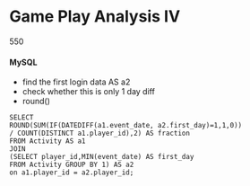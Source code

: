 # Game Play Analysis IV

550
####  MySQL

- find the first login data AS a2
- check whether this is only 1 day diff
- round()
```
SELECT 
ROUND(SUM(IF(DATEDIFF(a1.event_date, a2.first_day)=1,1,0))
/ COUNT(DISTINCT a1.player_id),2) AS fraction 
FROM Activity AS a1 
JOIN 
(SELECT player_id,MIN(event_date) AS first_day 
FROM Activity GROUP BY 1) AS a2 
on a1.player_id = a2.player_id;
```